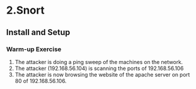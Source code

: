 # 2.Snort
## Install and Setup
### Warm-up Exercise
1. The attacker is doing a ping sweep of the machines on the network.
2. The attacker (192.168.56.104) is scanning the ports of 192.168.56.106
3. The attacker is now browsing the website of the apache server on port 80 of 192.168.56.106.